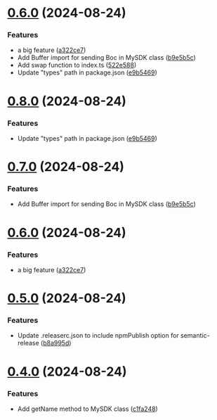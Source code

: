 # [0.6.0](https://github.com/alan890104/demo-sdk/compare/v0.5.0...v0.6.0) (2024-08-24)


### Features

* a big feature ([a322ce7](https://github.com/alan890104/demo-sdk/commit/a322ce7b0bc2cf65dd3a16d63d2be86a3e535ab1))
* Add Buffer import for sending Boc in MySDK class ([b9e5b5c](https://github.com/alan890104/demo-sdk/commit/b9e5b5c4c3c35e2af0a950f97d4ed89cb63f8642))
* Add swap function to index.ts ([522e588](https://github.com/alan890104/demo-sdk/commit/522e5885baaf83427c6e35821d62cd3eba18d109))
* Update "types" path in package.json ([e9b5469](https://github.com/alan890104/demo-sdk/commit/e9b54696d81ffd69b247e0d73733134437aaf5aa))

# [0.8.0](https://github.com/alan890104/demo-sdk/compare/v0.7.0...v0.8.0) (2024-08-24)


### Features

* Update "types" path in package.json ([e9b5469](https://github.com/alan890104/demo-sdk/commit/e9b54696d81ffd69b247e0d73733134437aaf5aa))

# [0.7.0](https://github.com/alan890104/demo-sdk/compare/v0.6.0...v0.7.0) (2024-08-24)


### Features

* Add Buffer import for sending Boc in MySDK class ([b9e5b5c](https://github.com/alan890104/demo-sdk/commit/b9e5b5c4c3c35e2af0a950f97d4ed89cb63f8642))

# [0.6.0](https://github.com/alan890104/demo-sdk/compare/v0.5.0...v0.6.0) (2024-08-24)


### Features

* a big feature ([a322ce7](https://github.com/alan890104/demo-sdk/commit/a322ce7b0bc2cf65dd3a16d63d2be86a3e535ab1))

# [0.5.0](https://github.com/alan890104/demo-sdk/compare/v0.4.0...v0.5.0) (2024-08-24)


### Features

* Update .releaserc.json to include npmPublish option for semantic-release ([b8a995d](https://github.com/alan890104/demo-sdk/commit/b8a995d4008479751bcce1d557eaf3af4de651c2))

# [0.4.0](https://github.com/alan890104/demo-sdk/compare/v0.3.1...v0.4.0) (2024-08-24)


### Features

* Add getName method to MySDK class ([c1fa248](https://github.com/alan890104/demo-sdk/commit/c1fa248ad108595fa3313eb679c00080927e7e4b))
